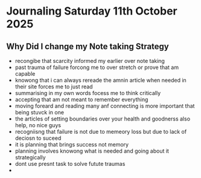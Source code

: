 
# Journaling Saturday 11th October 2025

## Why Did I change my Note taking Strategy
- recongibe that scarcity informed my earlier over note taking
- past trauma of failure forcong me to over stretch or prove that am capable
- knowong that i can always rereade the amnin article when needed in their site forces me to just read
- summarising in my own words focess me to think critically
- accepting that am not meant to remember everything
- moving foreard and reading many anf connecting is more important that being stuvck in one
- the articles of setting boundaries over your health and goodnerss also help, no nice guys
- recogniisng that failure is not due to memeory loss but due to lack of deciosn to suceed
- it is planning that brings success  not memory
- planning involves knowong what is needed and going about it strategically
- dont use presnt task to solve futute traumas
- 
